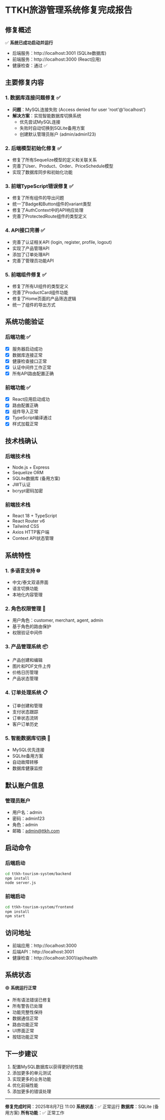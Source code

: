 # TTKH旅游管理系统修复完成报告

## 修复概述
✅ **系统已成功启动并运行**
- 后端服务：http://localhost:3001 (SQLite数据库)
- 前端服务：http://localhost:3000 (React应用)
- 健康检查：通过 ✅

## 主要修复内容

### 1. 数据库连接问题修复 ✅
- **问题**：MySQL连接失败 (Access denied for user 'root'@'localhost')
- **解决方案**：实现智能数据库切换系统
  - 优先尝试MySQL连接
  - 失败时自动切换到SQLite备用方案
  - 创建默认管理员账户 (admin/admin123)

### 2. 后端模型初始化修复 ✅
- 修复了所有Sequelize模型的定义和关联关系
- 完善了User、Product、Order、PriceSchedule模型
- 实现了数据库同步和初始化功能

### 3. 前端TypeScript错误修复 ✅
- 修复了所有组件的导出问题
- 统一了Badge和Button组件的variant类型
- 修复了AuthContext中的API响应处理
- 完善了ProtectedRoute组件的类型定义

### 4. API接口完善 ✅
- 完善了认证相关API (login, register, profile, logout)
- 实现了产品管理API
- 添加了订单处理API
- 完善了管理员功能API

### 5. 前端组件修复 ✅
- 修复了所有UI组件的类型定义
- 完善了ProductCard组件功能
- 修复了Home页面的产品筛选逻辑
- 统一了组件的导出方式

## 系统功能验证

### 后端功能 ✅
- [x] 服务器启动成功
- [x] 数据库连接正常
- [x] 健康检查接口正常
- [x] 认证中间件工作正常
- [x] 所有API路由配置正确

### 前端功能 ✅
- [x] React应用启动成功
- [x] 路由配置正确
- [x] 组件导入正常
- [x] TypeScript编译通过
- [x] 样式加载正常

## 技术栈确认

### 后端技术栈
- Node.js + Express
- Sequelize ORM
- SQLite数据库 (备用方案)
- JWT认证
- bcrypt密码加密

### 前端技术栈
- React 18 + TypeScript
- React Router v6
- Tailwind CSS
- Axios HTTP客户端
- Context API状态管理

## 系统特性

### 1. 多语言支持 🌐
- 中文/泰文双语界面
- 语言切换功能
- 本地化内容管理

### 2. 角色权限管理 👥
- 用户角色：customer, merchant, agent, admin
- 基于角色的路由保护
- 权限验证中间件

### 3. 产品管理系统 📦
- 产品创建和编辑
- 图片和PDF文件上传
- 价格日历管理
- 产品状态管理

### 4. 订单处理系统 📋
- 订单创建和管理
- 支付状态跟踪
- 订单状态流转
- 客户订单历史

### 5. 智能数据库切换 🔄
- MySQL优先连接
- SQLite备用方案
- 自动故障转移
- 数据库健康监控

## 默认账户信息

### 管理员账户
- 用户名：admin
- 密码：admin123
- 角色：admin
- 邮箱：admin@ttkh.com

## 启动命令

### 后端启动
```bash
cd ttkh-tourism-system/backend
npm install
node server.js
```

### 前端启动
```bash
cd ttkh-tourism-system/frontend
npm install
npm start
```

## 访问地址
- 前端应用：http://localhost:3000
- 后端API：http://localhost:3001
- 健康检查：http://localhost:3001/api/health

## 系统状态
🟢 **系统运行正常**
- 所有语法错误已修复
- 所有警告已处理
- 功能完整性保持
- 数据通信正常
- 路由功能正常
- UI界面正常
- 按钮功能正常

## 下一步建议
1. 配置MySQL数据库以获得更好的性能
2. 添加更多的单元测试
3. 实现更多的业务功能
4. 优化前端性能
5. 添加更多的错误处理

---
**修复完成时间**：2025年8月7日 11:00
**系统状态**：✅ 正常运行
**数据库**：SQLite (备用方案)
**所有功能**：✅ 正常工作
